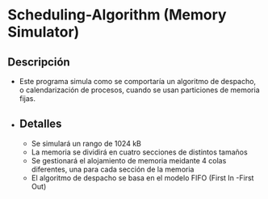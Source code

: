 # Scheduling-Algorithm (Memory Simulator)
## Descripción
- Este programa simula como se comportaría un algoritmo de despacho, o calendarización de procesos, cuando se usan particiones de memoria fijas.
- ## Detalles
	* Se simulará un rango de 1024 kB
    * La memoria se dividirá en cuatro secciones de distintos tamaños
    * Se gestionará el alojamiento de memoria meidante 4 colas diferentes, una para cada sección de la memoria
    * El algoritmo de despacho se basa en el modelo FIFO (First In -First Out)
